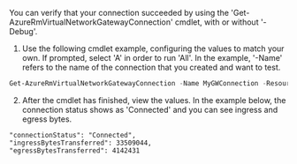You can verify that your connection succeeded by using the 'Get-AzureRmVirtualNetworkGatewayConnection' cmdlet, with or without '-Debug'. 

1. Use the following cmdlet example, configuring the values to match your own. If prompted, select 'A' in order to run 'All'. In the example, '-Name' refers to the name of the connection that you created and want to test.

  ```powershell
  Get-AzureRmVirtualNetworkGatewayConnection -Name MyGWConnection -ResourceGroupName MyRG
  ```
2. After the cmdlet has finished, view the values. In the example below, the connection status shows as 'Connected' and you can see ingress and egress bytes.

  ```
  "connectionStatus": "Connected",
  "ingressBytesTransferred": 33509044,
  "egressBytesTransferred": 4142431
  ```